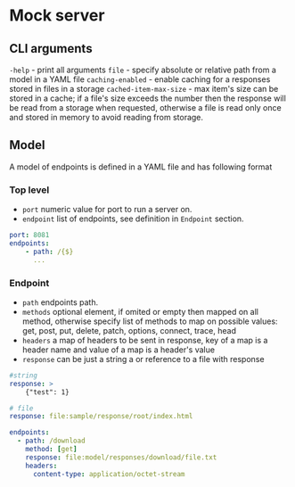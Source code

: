 # Mock server

## CLI arguments
`-help` - print all arguments
`file` - specify absolute or relative path from a model in a YAML file
`caching-enabled` - enable caching for a responses stored in files in a storage
`cached-item-max-size` - max item's size can be stored in a cache; if a file's size exceeds the number then the response will be read from a storage when requested, otherwise a file is read only once and stored in memory to avoid reading from storage.

## Model
A model of endpoints is defined in a YAML file and has following format

### Top level

- `port` numeric value for port to run a server on.
- `endpoint` list of endpoints, see definition in `Endpoint` section.

```yaml
port: 8081
endpoints:
    - path: /{$}
      ...
```

### Endpoint 

- `path` endpoints path.
- `methods` optional element, if omited or empty then mapped on all method, otherwise specify list of methods to map on
            possible values: get, post, put, delete, patch, options, connect, trace, head
- `headers` a map of headers to be sent in response, key of a map is a header name and value of a map is a header's value
- `response` can be just a string a or reference to a file with response

```yaml
#string
response: > 
    {"test": 1}

# file
response: file:sample/response/root/index.html
```

```yaml
endpoints:
  - path: /download
    method: [get]
    response: file:model/responses/download/file.txt
    headers:
      content-type: application/octet-stream
```